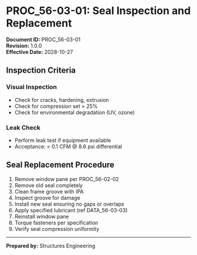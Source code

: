 # PROC_56-03-01: Seal Inspection and Replacement

**Document ID:** PROC_56-03-01  
**Revision:** 1.0.0  
**Effective Date:** 2028-10-27

## Inspection Criteria
### Visual Inspection
- Check for cracks, hardening, extrusion
- Check for compression set > 25%
- Check for environmental degradation (UV, ozone)

### Leak Check
- Perform leak test if equipment available
- Acceptance: < 0.1 CFM @ 8.6 psi differential

## Seal Replacement Procedure
1. Remove window pane per PROC_56-02-02
2. Remove old seal completely
3. Clean frame groove with IPA
4. Inspect groove for damage
5. Install new seal ensuring no gaps or overlaps
6. Apply specified lubricant (ref DATA_56-03-03)
7. Reinstall window pane
8. Torque fasteners per specification
9. Verify seal compression uniformity

---
**Prepared by:** Structures Engineering
